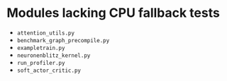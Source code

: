 # Modules lacking CPU fallback tests

- `attention_utils.py`
- `benchmark_graph_precompile.py`
- `exampletrain.py`
- `neuronenblitz_kernel.py`
- `run_profiler.py`
- `soft_actor_critic.py`
